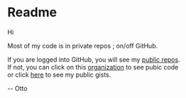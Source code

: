 # Readme

Hi

Most of my code is in private repos ; on/off GitHub.

If you are logged into GitHub, you will see my [public repos](https://github.com/og-pr).   
If not, you can click on this [organization](https://github.com/og-pr) to see pubic code    
or click [here](https://gist.github.com/ottograjeda/) to see my public gists.   

--
Otto
